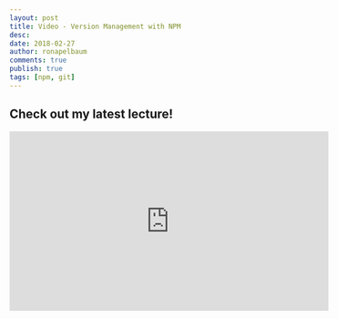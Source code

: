 ```yaml
---
layout: post
title: Video - Version Management with NPM
desc: 
date: 2018-02-27
author: ronapelbaum
comments: true
publish: true
tags: [npm, git]
---
```


## Check out my latest lecture!

<iframe width="560" height="315" src="https://www.youtube.com/embed/2OumTIhaAcI?rel=0" frameborder="0" allow="autoplay; encrypted-media" allowfullscreen></iframe>